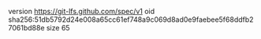 version https://git-lfs.github.com/spec/v1
oid sha256:51db5792d24e008a65cc61ef748a9c069d8ad0e9faebee5f68ddfb27061bd88e
size 65
